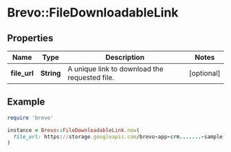 # Brevo::FileDownloadableLink

## Properties

| Name | Type | Description | Notes |
| ---- | ---- | ----------- | ----- |
| **file_url** | **String** | A unique link to download the requested file. | [optional] |

## Example

```ruby
require 'brevo'

instance = Brevo::FileDownloadableLink.new(
  file_url: https://storage.googleapis.com/brevo-app-crm.......-sample.pdf
)
```

